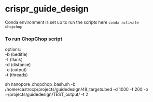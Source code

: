 # crispr_guide_design

Conda environment is set up to run the scripts here
`conda activate chopchop`

### To run ChopChop script
options:  
-b (bedifle)  
-f (flank)  
-d (distance)  
-o (output)  
-t (threads)    

sh nanopore_chopchop_bash.sh -b /home/castrocp/projects/guidedesign/48_targets.bed -d 1000 -f 200 -o ~/projects/guidedesign/TEST_output/ -t 2
